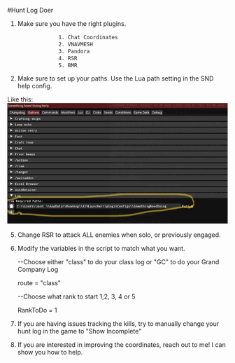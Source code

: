 #Hunt Log Doer
1. Make sure you have the right plugins.
   
					1. Chat Coordinates
					2. VNAVMESH
					3. Pandora
					4. RSR
					5. BMR

3. Make sure to set up your paths. Use the Lua path setting in the SND help config.
   
Like this:
![screenshot](https://github.com/CacahuetesManu/SND/blob/main/Docs/LuaPaths.png)

5. Change RSR to attack ALL enemies when solo, or previously engaged.

6. Modify the variables in the script to match what you want.
   
	--Choose either "class" to do your class log or "GC" to do your Grand Company Log

   	route = "class"

	--Choose what rank to start 1,2, 3, 4 or 5
	
 	RankToDo = 1

5. If you are having issues tracking the kills, try to manually change your hunt log in the game to "Show Incomplete"

6. If you are interested in improving the coordinates, reach out to me! I can show you how to help. 
